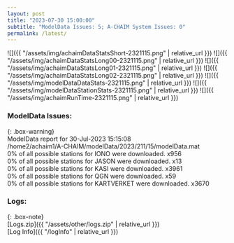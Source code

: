 ```yaml
---
layout: post
title: "2023-07-30 15:00:00"
subtitle: "ModelData Issues: 5; A-CHAIM System Issues: 0"
permalink: /latest/
---
```


![]({{ "/assets/img/achaimDataStatsShort-2321115.png" | relative_url }})
![]({{ "/assets/img/achaimDataStatsLong00-2321115.png" | relative_url }})
![]({{ "/assets/img/achaimDataStatsLong01-2321115.png" | relative_url }})
![]({{ "/assets/img/achaimDataStatsLong02-2321115.png" | relative_url }})
![]({{ "/assets/img/modelDataDataStats-2321115.png" | relative_url }})
![]({{ "/assets/img/modelDataStationStats-2321115.png" | relative_url }})
![]({{ "/assets/img/achaimRunTime-2321115.png" | relative_url }})


### ModelData Issues:  
  
{: .box-warning}  
 ModelData report for 30-Jul-2023 15:15:08   
 /home2/achaim1/A-CHAIM/modelData/2023/211/15/modelData.mat   
 0% of all possible stations for IONO were downloaded. x956   
 0% of all possible stations for JASON were downloaded. x13   
 0% of all possible stations for KASI were downloaded. x3961   
 0% of all possible stations for QGN were downloaded. x59   
 0% of all possible stations for KARTVERKET were downloaded. x3670   
  


### Logs:  
  
{: .box-note}  
[Logs.zip]({{ "/assets/other/logs.zip" | relative_url }})  
[Log Info]({{ "/logInfo" | relative_url }})  
